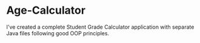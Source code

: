# Age-Calculator
I've created a complete Student Grade Calculator application with separate Java files following good OOP principles. 
